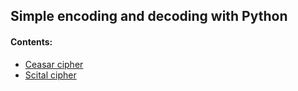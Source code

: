 ## Simple encoding and decoding with Python


#### Contents:
+ [Ceasar cipher](caesar.py)
+ [Scital cipher](scital.py)
